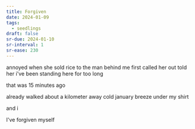 ```yaml
---
title: Forgiven
date: 2024-01-09
tags:
  - seedlings
draft: false
sr-due: 2024-01-10
sr-interval: 1
sr-ease: 230
---
```

annoyed when
she sold rice
to the man
behind me first
called her out
told her
i've been standing
here
for too long

that was 15 minutes ago

already walked
about a kilometer away
cold january breeze
under my shirt

and i

I've forgiven myself